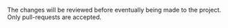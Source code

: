 The changes will be reviewed before eventually being made to the project. Only pull-requests are accepted.
